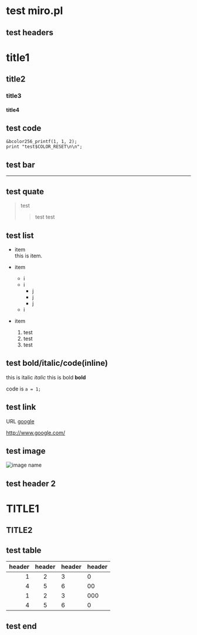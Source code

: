 # test miro.pl

## test headers

# title1

## title2

### title3

#### title4

## test code

```
&bcolor256_printf(1, 1, 2);
print "test$COLOR_RESET\n\n";
```

## test bar

---

## test quate

> test
> > test
> > test
>

## test list

* item<br>
   this is item.
* item
    - i
    - i
        + j
        + j
        + j
    - i
* item

  1. test
  2. test
  3. test

## test bold/italic/code(inline)

this is italic *italic*
this is bold   **bold**

code is `a = 1;`

## test link

URL [google](http://www.google.com/)

http://www.google.com/

## test image

![image name](http://xxx)

## test header 2

TITLE1
======

TITLE2
------

## test table

| header | header | header | header |
|-------:|:------:|:-------|--------|
|     1  |      2 |       3|       0|
|     4  |      5 |       6|      00|
|     1  |      2 |       3|     000|
|     4  |      5 |       6|       0|

## test end